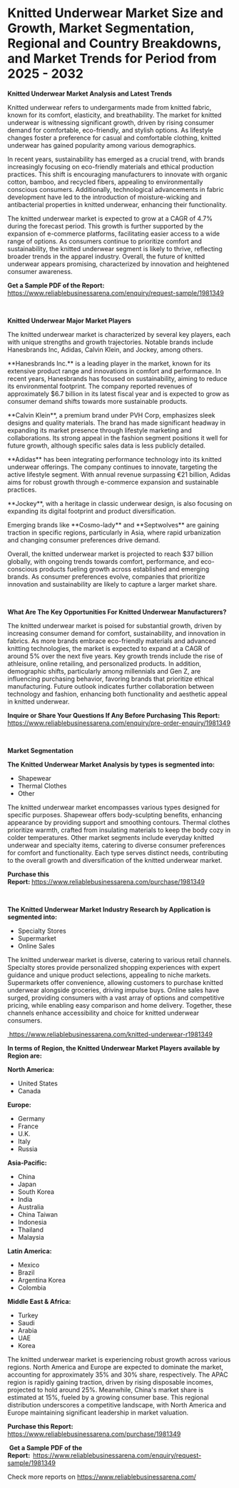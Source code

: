 <p><h1>Knitted Underwear Market Size and Growth, Market Segmentation, Regional and Country Breakdowns, and Market Trends for Period from 2025 -  2032</h1></p><p><strong>Knitted Underwear Market Analysis and Latest Trends</strong></p>
<p><p>Knitted underwear refers to undergarments made from knitted fabric, known for its comfort, elasticity, and breathability. The market for knitted underwear is witnessing significant growth, driven by rising consumer demand for comfortable, eco-friendly, and stylish options. As lifestyle changes foster a preference for casual and comfortable clothing, knitted underwear has gained popularity among various demographics.</p><p>In recent years, sustainability has emerged as a crucial trend, with brands increasingly focusing on eco-friendly materials and ethical production practices. This shift is encouraging manufacturers to innovate with organic cotton, bamboo, and recycled fibers, appealing to environmentally conscious consumers. Additionally, technological advancements in fabric development have led to the introduction of moisture-wicking and antibacterial properties in knitted underwear, enhancing their functionality.</p><p>The knitted underwear market is expected to grow at a CAGR of 4.7% during the forecast period. This growth is further supported by the expansion of e-commerce platforms, facilitating easier access to a wide range of options. As consumers continue to prioritize comfort and sustainability, the knitted underwear segment is likely to thrive, reflecting broader trends in the apparel industry. Overall, the future of knitted underwear appears promising, characterized by innovation and heightened consumer awareness.</p></p>
<p><strong>Get a Sample PDF of the Report:&nbsp;</strong> <a href="https://www.reliablebusinessarena.com/enquiry/request-sample/1981349?utm_campaign=2188&utm_medium=2&utm_source=Github&utm_content=ia&utm_term=05042025&utm_id=knitted-underwear">https://www.reliablebusinessarena.com/enquiry/request-sample/1981349</a></p>
<p>&nbsp;</p>
<p><strong>Knitted Underwear Major Market Players</strong></p>
<p><p>The knitted underwear market is characterized by several key players, each with unique strengths and growth trajectories. Notable brands include Hanesbrands Inc, Adidas, Calvin Klein, and Jockey, among others. </p><p>**Hanesbrands Inc.** is a leading player in the market, known for its extensive product range and innovations in comfort and performance. In recent years, Hanesbrands has focused on sustainability, aiming to reduce its environmental footprint. The company reported revenues of approximately $6.7 billion in its latest fiscal year and is expected to grow as consumer demand shifts towards more sustainable products.</p><p>**Calvin Klein**, a premium brand under PVH Corp, emphasizes sleek designs and quality materials. The brand has made significant headway in expanding its market presence through lifestyle marketing and collaborations. Its strong appeal in the fashion segment positions it well for future growth, although specific sales data is less publicly detailed.</p><p>**Adidas** has been integrating performance technology into its knitted underwear offerings. The company continues to innovate, targeting the active lifestyle segment. With annual revenue surpassing €21 billion, Adidas aims for robust growth through e-commerce expansion and sustainable practices.</p><p>**Jockey**, with a heritage in classic underwear design, is also focusing on expanding its digital footprint and product diversification. </p><p>Emerging brands like **Cosmo-lady** and **Septwolves** are gaining traction in specific regions, particularly in Asia, where rapid urbanization and changing consumer preferences drive demand. </p><p>Overall, the knitted underwear market is projected to reach $37 billion globally, with ongoing trends towards comfort, performance, and eco-conscious products fueling growth across established and emerging brands. As consumer preferences evolve, companies that prioritize innovation and sustainability are likely to capture a larger market share.</p></p>
<p>&nbsp;</p>
<p><strong>What Are The Key Opportunities For Knitted Underwear Manufacturers?</strong></p>
<p><p>The knitted underwear market is poised for substantial growth, driven by increasing consumer demand for comfort, sustainability, and innovation in fabrics. As more brands embrace eco-friendly materials and advanced knitting technologies, the market is expected to expand at a CAGR of around 5% over the next five years. Key growth trends include the rise of athleisure, online retailing, and personalized products. In addition, demographic shifts, particularly among millennials and Gen Z, are influencing purchasing behavior, favoring brands that prioritize ethical manufacturing. Future outlook indicates further collaboration between technology and fashion, enhancing both functionality and aesthetic appeal in knitted underwear.</p></p>
<p><strong>Inquire or Share Your Questions If Any Before Purchasing This Report:</strong> <a href="https://www.reliablebusinessarena.com/enquiry/pre-order-enquiry/1981349?utm_campaign=2188&utm_medium=2&utm_source=Github&utm_content=ia&utm_term=05042025&utm_id=knitted-underwear">https://www.reliablebusinessarena.com/enquiry/pre-order-enquiry/1981349</a></p>
<p>&nbsp;</p>
<p><strong>Market Segmentation</strong></p>
<p><strong>The Knitted Underwear Market Analysis by types is segmented into:</strong></p>
<p><ul><li>Shapewear</li><li>Thermal Clothes</li><li>Other</li></ul></p>
<p><p>The knitted underwear market encompasses various types designed for specific purposes. Shapewear offers body-sculpting benefits, enhancing appearance by providing support and smoothing contours. Thermal clothes prioritize warmth, crafted from insulating materials to keep the body cozy in colder temperatures. Other market segments include everyday knitted underwear and specialty items, catering to diverse consumer preferences for comfort and functionality. Each type serves distinct needs, contributing to the overall growth and diversification of the knitted underwear market.</p></p>
<p><strong>Purchase this Report:&nbsp;</strong><a href="https://www.reliablebusinessarena.com/purchase/1981349?utm_campaign=2188&utm_medium=2&utm_source=Github&utm_content=ia&utm_term=05042025&utm_id=knitted-underwear">https://www.reliablebusinessarena.com/purchase/1981349</a></p>
<p>&nbsp;</p>
<p><strong>The Knitted Underwear Market Industry Research by Application is segmented into:</strong></p>
<p><ul><li>Specialty Stores</li><li>Supermarket</li><li>Online Sales</li></ul></p>
<p><p>The knitted underwear market is diverse, catering to various retail channels. Specialty stores provide personalized shopping experiences with expert guidance and unique product selections, appealing to niche markets. Supermarkets offer convenience, allowing customers to purchase knitted underwear alongside groceries, driving impulse buys. Online sales have surged, providing consumers with a vast array of options and competitive pricing, while enabling easy comparison and home delivery. Together, these channels enhance accessibility and choice for knitted underwear consumers.</p></p>
<p><a href="https://www.reliablebusinessarena.com/knitted-underwear-r1981349?utm_campaign=2188&utm_medium=2&utm_source=Github&utm_content=ia&utm_term=05042025&utm_id=knitted-underwear">&nbsp;https://www.reliablebusinessarena.com/knitted-underwear-r1981349</a></p>
<p><strong>In terms of Region, the Knitted Underwear Market Players available by Region are:</strong></p>
<p>
    <p> <strong> North America: </strong>
        <ul>
            <li>United States</li>
            <li>Canada</li>
        </ul>
        </p> 
    <p> <strong> Europe: </strong>
        <ul>
            <li>Germany</li>
            <li>France</li>
            <li>U.K.</li>
            <li>Italy</li>
            <li>Russia</li>
        </ul>
        </p> 
    <p> <strong> Asia-Pacific: </strong>
        <ul>
            <li>China</li>
            <li>Japan</li>
            <li>South Korea</li>
            <li>India</li>
            <li>Australia</li>
            <li>China Taiwan</li>
            <li>Indonesia</li>
            <li>Thailand</li>
            <li>Malaysia</li>
        </ul>
        </p> 
    <p> <strong> Latin America: </strong>
        <ul>
            <li>Mexico</li>
            <li>Brazil</li>
            <li>Argentina Korea</li>
            <li>Colombia</li>
        </ul>
        </p> 
    <p> <strong> Middle East & Africa: </strong>
        <ul>
            <li>Turkey</li>
            <li>Saudi</li>
            <li>Arabia</li>
            <li>UAE</li>
            <li>Korea</li>
        </ul>
    </p>
    </p>
<p><p>The knitted underwear market is experiencing robust growth across various regions. North America and Europe are expected to dominate the market, accounting for approximately 35% and 30% share, respectively. The APAC region is rapidly gaining traction, driven by rising disposable incomes, projected to hold around 25%. Meanwhile, China's market share is estimated at 15%, fueled by a growing consumer base. This regional distribution underscores a competitive landscape, with North America and Europe maintaining significant leadership in market valuation.</p></p>
<p><strong>Purchase this Report: </strong><a href="https://www.reliablebusinessarena.com/purchase/1981349?utm_campaign=2188&utm_medium=2&utm_source=Github&utm_content=ia&utm_term=05042025&utm_id=knitted-underwear">https://www.reliablebusinessarena.com/purchase/1981349</a></p>
<p>&nbsp;<strong>Get a Sample PDF of the Report:&nbsp;&nbsp;</strong><a href="https://www.reliablebusinessarena.com/enquiry/request-sample/1981349?utm_campaign=2188&utm_medium=2&utm_source=Github&utm_content=ia&utm_term=05042025&utm_id=knitted-underwear">https://www.reliablebusinessarena.com/enquiry/request-sample/1981349</a></p>
<p><strong></strong></p>
<p>Check more reports on <a href="https://www.reliablebusinessarena.com/?utm_campaign=2188&utm_medium=2&utm_source=Github&utm_content=ia&utm_term=05042025&utm_id=knitted-underwear">https://www.reliablebusinessarena.com/</a></p>